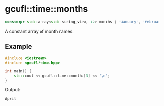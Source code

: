# gcufl::time::months
```cpp
constexpr std::array<std::string_view, 12> months { "January", "February", "March", "April", "May", "June", "July", "August", "September", "October", "November", "December" };
```
A constant array of month names.
## Example
```cpp
#include <iostream>
#include <gcufl/time.hpp>

int main() {
	std::cout << gcufl::time::months[3] << '\n';
}
```
Output:
```
April
```
